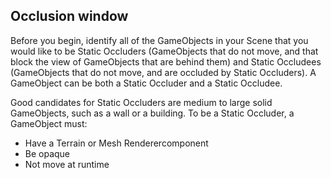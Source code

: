 ## Occlusion window


Before you begin, identify all of the GameObjects in your Scene that you would like to be Static Occluders (GameObjects that do not move, and that block the view of GameObjects that are behind them) and Static Occludees (GameObjects that do not move, and are occluded by Static Occluders). A GameObject can be both a Static Occluder and a Static Occludee.

Good candidates for Static Occluders are medium to large solid GameObjects, such as a wall or a building. To be a Static Occluder, a GameObject must:

- Have a Terrain or Mesh Renderercomponent
- Be opaque
- Not move at runtime



